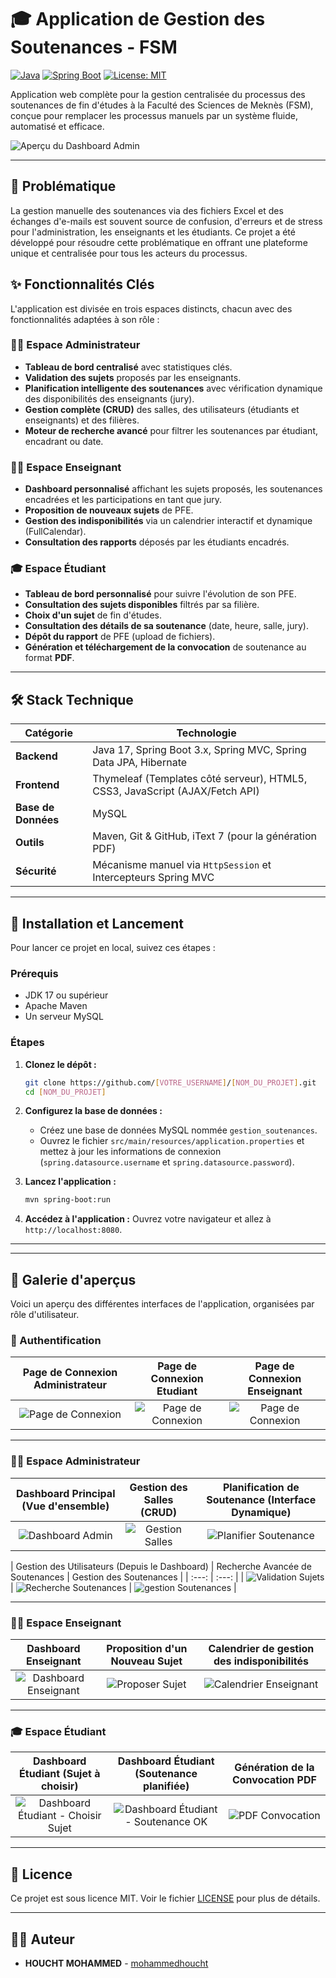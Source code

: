 # 🎓 Application de Gestion des Soutenances - FSM

[![Java](https://img.shields.io/badge/Java-17-blue.svg)](https://www.java.com)
[![Spring Boot](https://img.shields.io/badge/Spring%20Boot-3.x-brightgreen.svg)](https://spring.io/projects/spring-boot)
[![License: MIT](https://img.shields.io/badge/License-MIT-yellow.svg)](https://opensource.org/licenses/MIT)

Application web complète pour la gestion centralisée du processus des soutenances de fin d'études à la Faculté des Sciences de Meknès (FSM), conçue pour remplacer les processus manuels par un système fluide, automatisé et efficace.

![Aperçu du Dashboard Admin](https://i.ibb.co/6P6Xy9h/image.png)

---

## 🚀 Problématique

La gestion manuelle des soutenances via des fichiers Excel et des échanges d'e-mails est souvent source de confusion, d'erreurs et de stress pour l'administration, les enseignants et les étudiants. Ce projet a été développé pour résoudre cette problématique en offrant une plateforme unique et centralisée pour tous les acteurs du processus.

## ✨ Fonctionnalités Clés

L'application est divisée en trois espaces distincts, chacun avec des fonctionnalités adaptées à son rôle :

### 👨‍💼 Espace Administrateur
- **Tableau de bord centralisé** avec statistiques clés.
- **Validation des sujets** proposés par les enseignants.
- **Planification intelligente des soutenances** avec vérification dynamique des disponibilités des enseignants (jury).
- **Gestion complète (CRUD)** des salles, des utilisateurs (étudiants et enseignants) et des filières.
- **Moteur de recherche avancé** pour filtrer les soutenances par étudiant, encadrant ou date.

### 👨‍🏫 Espace Enseignant
- **Dashboard personnalisé** affichant les sujets proposés, les soutenances encadrées et les participations en tant que jury.
- **Proposition de nouveaux sujets** de PFE.
- **Gestion des indisponibilités** via un calendrier interactif et dynamique (FullCalendar).
- **Consultation des rapports** déposés par les étudiants encadrés.

### 🎓 Espace Étudiant
- **Tableau de bord personnalisé** pour suivre l'évolution de son PFE.
- **Consultation des sujets disponibles** filtrés par sa filière.
- **Choix d'un sujet** de fin d'études.
- **Consultation des détails de sa soutenance** (date, heure, salle, jury).
- **Dépôt du rapport** de PFE (upload de fichiers).
- **Génération et téléchargement de la convocation** de soutenance au format **PDF**.

---

## 🛠️ Stack Technique

| Catégorie      | Technologie                                                                  |
|----------------|------------------------------------------------------------------------------|
| **Backend**    | Java 17, Spring Boot 3.x, Spring MVC, Spring Data JPA, Hibernate             |
| **Frontend**   | Thymeleaf (Templates côté serveur), HTML5, CSS3, JavaScript (AJAX/Fetch API) |
| **Base de Données**| MySQL                                                                        |
| **Outils**     | Maven, Git & GitHub, iText 7 (pour la génération PDF)                         |
| **Sécurité**   | Mécanisme manuel via `HttpSession` et Intercepteurs Spring MVC                |

---

## 🏁 Installation et Lancement

Pour lancer ce projet en local, suivez ces étapes :

### Prérequis
- JDK 17 ou supérieur
- Apache Maven
- Un serveur MySQL

### Étapes
1.  **Clonez le dépôt :**
    ```bash
    git clone https://github.com/[VOTRE_USERNAME]/[NOM_DU_PROJET].git
    cd [NOM_DU_PROJET]
    ```
2.  **Configurez la base de données :**
    - Créez une base de données MySQL nommée `gestion_soutenances`.
    - Ouvrez le fichier `src/main/resources/application.properties` et mettez à jour les informations de connexion (`spring.datasource.username` et `spring.datasource.password`).
    
3.  **Lancez l'application :**
    ```bash
    mvn spring-boot:run
    ```
4.  **Accédez à l'application :**
    Ouvrez votre navigateur et allez à `http://localhost:8080`.

---
---

## 📸 Galerie d'aperçus

Voici un aperçu des différentes interfaces de l'application, organisées par rôle d'utilisateur.

### 🔑 Authentification
| Page de Connexion Administrateur  | Page de Connexion Etudiant | Page de Connexion Enseignant |
| :-----------------------: | :-----------------------: | :-----------------------: |
| ![Page de Connexion](https://i.ibb.co/6P6Xy9h/loginAdmin.png) | ![Page de Connexion](https://i.ibb.co/6P6Xy9h/loginEtudiant.png) | ![Page de Connexion](https://i.ibb.co/6P6Xy9h/loginEnseignant.png) |

---

### 👨‍💼 Espace Administrateur
| Dashboard Principal (Vue d'ensemble) | Gestion des Salles (CRUD) | Planification de Soutenance (Interface Dynamique) |
| :---: | :---: | :---: |
| ![Dashboard Admin](https://i.ibb.co/hM8gBMM/dashboardAdmin.png) | ![Gestion Salles](https://i.ibb.co/sK2wR09/gestionSalles.png) | ![Planifier Soutenance](https://i.ibb.co/3Y8bQZ6/planifierSoutenance.png) |

| Gestion des Utilisateurs (Depuis le Dashboard) | Recherche Avancée de Soutenances | Gestion des  Soutenances |
| :---: | :---: |
| ![Validation Sujets](https://i.ibb.co/XYZ123/gererEtilisateur.png) | ![Recherche Soutenances](https://i.ibb.co/ABC789/chercherSoutenance.png) | ![gestion Soutenances](https://i.ibb.co/ABC789/gestionSoutenance.png) |

---

### 👨‍🏫 Espace Enseignant
| Dashboard Enseignant | Proposition d'un Nouveau Sujet | Calendrier de gestion des indisponibilités |
| :---: | :---: | :---: |
| ![Dashboard Enseignant](https://i.ibb.co/123XYZ/dachboardEnseignant.png) | ![Proposer Sujet](https://i.ibb.co/456ABC/proposerSujet.png) | ![Calendrier Enseignant](https://i.ibb.co/789DEF/disponibilite.png) |

---

### 🎓 Espace Étudiant
| Dashboard Étudiant (Sujet à choisir) | Dashboard Étudiant (Soutenance planifiée) | Génération de la Convocation PDF |
| :---: | :---: | :---: |
| ![Dashboard Étudiant - Choisir Sujet](https://i.ibb.co/JKL123/choisirSujet.png) | ![Dashboard Étudiant - Soutenance OK](https://i.ibb.co/MNO456/dachboardEtudiant.png) | ![PDF Convocation](https://i.ibb.co/PQR789/convocation.png) |

---
## 📜 Licence

Ce projet est sous licence MIT. Voir le fichier [LICENSE](LICENSE) pour plus de détails.

---

## 👨‍💻 Auteur
- **HOUCHT MOHAMMED** - [mohammedhoucht](https://github.com/mohammedhoucht)
